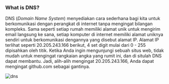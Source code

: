 ### What is DNS?
DNS (*Domain Name System*) menyediakan cara sederhana bagi kita untuk berkomunikasi dengan perangkat di internet tanpa mengingat bilangan kompleks. Sama seperti setiap rumah memiliki alamat unik untuk mengirim email langsung ke sana, setiap komputer di internet memiliki alamat uniknya sendiri untuk berkomunikasi dengannya yang disebut alamat IP. Alamat IP terlihat seperti 20.205.243.166 berikut, 4 set digit mulai dari 0 - 255 dipisahkan oleh titik. Ketika Anda ingin mengunjungi sebuah situs web, tidak mudah untuk mengingat rangkaian angka yang rumit ini, dan di situlah DNS dapat membantu. Jadi, alih-alih mengingat 20.205.243.166, Anda dapat mengingat github.com sebagai gantinya.

![dns](https://raw.githubusercontent.com/yingcrackerhades/cybersec-module/main/Pre%20Security/How%20The%20Web%20Work/DNS%20Detail/Image/ip2domaindrawing.png)
